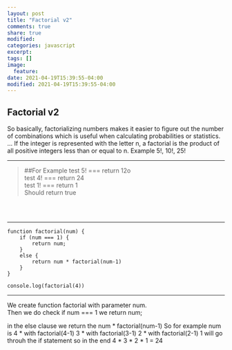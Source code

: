 ```yaml
---
layout: post
title: "Factorial v2"
comments: true
share: true
modified:
categories: javascript
excerpt:
tags: []
image:
  feature:
date: 2021-04-19T15:39:55-04:00
modified: 2021-04-19T15:39:55-04:00
---
```


## Factorial v2

So basically, factorializing numbers makes it easier to figure out the number of combinations which is useful when calculating probabilities or statistics. … If the integer is represented with the letter n, a factorial is the product of all positive integers less than or equal to n. Example 5!, 10!, 25!

___

> ##For Example
test 5! === return 12o <br>
test 4! === return 24 <br>
test 1! === return 1 <br>
Should return true<br>
##
<br>

___


~~~
function factorial(num) {
	if (num === 1) {
		return num;
	}
	else {
		return num * factorial(num-1)
	}
}

console.log(factorial(4))
~~~

___

We create function factorial with parameter num.<br>
Then we do check if num === 1 we return num; <br>

in the else clause we return the num * factorial(num-1)
So for example num is 
4 * with factorial(4-1)
3 * with factorial(3-1)
2 * with factorial(2-1)
1 will go throuh the if statement 
so in the end 4 * 3 * 2 * 1 = 24 
